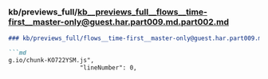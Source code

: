 ### kb/previews_full/kb__previews_full__flows__time-first__master-only@guest.har.part009.md.part002.md

```md
### kb/previews_full/flows__time-first__master-only@guest.har.part009.md (part 002)

```md
g.io/chunk-KO722YSM.js",
                    "lineNumber": 0,
 
```

```

```
